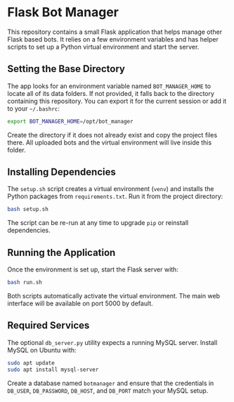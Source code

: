# Flask Bot Manager

This repository contains a small Flask application that helps manage other Flask based bots. It relies on a few environment variables and has helper scripts to set up a Python virtual environment and start the server.

## Setting the Base Directory

The app looks for an environment variable named `BOT_MANAGER_HOME` to locate all of its data folders. If not provided, it falls back to the directory containing this repository. You can export it for the current session or add it to your `~/.bashrc`:

```bash
export BOT_MANAGER_HOME=/opt/bot_manager
```

Create the directory if it does not already exist and copy the project files there. All uploaded bots and the virtual environment will live inside this folder.

## Installing Dependencies

The `setup.sh` script creates a virtual environment (`venv`) and installs the Python packages from `requirements.txt`. Run it from the project directory:

```bash
bash setup.sh
```

The script can be re-run at any time to upgrade `pip` or reinstall dependencies.

## Running the Application

Once the environment is set up, start the Flask server with:

```bash
bash run.sh
```

Both scripts automatically activate the virtual environment. The main web interface will be available on port 5000 by default.

## Required Services

The optional `db_server.py` utility expects a running MySQL server. Install MySQL on Ubuntu with:

```bash
sudo apt update
sudo apt install mysql-server
```

Create a database named `botmanager` and ensure that the credentials in `DB_USER`, `DB_PASSWORD`, `DB_HOST`, and `DB_PORT` match your MySQL setup.

